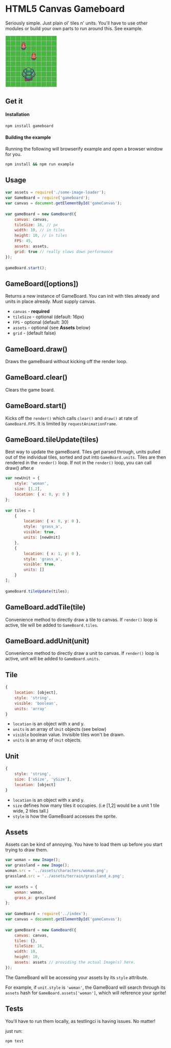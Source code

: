 # HTML5 Canvas Gameboard

Seriously simple. Just plain ol' tiles n' units. You'll have to use other modules or build your own parts to run around this. See example.

![](./readme.png)

## Get it

#### Installation
```bash
npm install gameboard
```

#### Building the example
Running the following will browserify example and open a browser window for you.
```bash
npm install && npm run example
```

## Usage
```javascript
var assets = require('./some-image-loader');
var GameBoard = require('gameboard');
var canvas = document.getElementById('gameCanvas');

var gameBoard = new GameBoard({
    canvas: canvas,
    tileSize: 16, // px
    width: 10, // in tiles
    height: 10, // in tiles
    FPS: 45,
    assets: assets,
    grid: true // really slows down performance
});

gameBoard.start();
```

## GameBoard([options])
Returns a new instance of GameBoard. You can init with tiles already and units in place already. Must supply canvas.
- `canvas` - **required**
- `tileSize` - optional (default: 16px)
- `FPS` - optional (default: 30)
- `assets` - optional (see **Assets** below)
- `grid` - (default false)

## GameBoard.draw()
Draws the gameBoard without kicking off the render loop.

## GameBoard.clear()
Clears the game board.

## GameBoard.start()
Kicks off the `render()` which calls `clear()` and `draw()` at rate of `GameBoard.FPS`. It is limited by `requestAnimationFrame`.

## GameBoard.tileUpdate(tiles)
Best way to update the gameBoard. Tiles get parsed through, units pulled out of the individual tiles, sorted and put into `GameBoard.units`. Tiles are then rendered in the `render()` loop. If not in the `render()` loop, you can call draw() after.e
```javascript
var newUnit = {
    style: 'woman',
    size: [1,2],
    location: { x: 0, y: 0 }
};

var tiles = [
    {
        location: { x: 0, y: 0 },
        style: 'grass_a',
        visible: true,
        units: [newUnit]
    },
    {
        location: { x: 1, y: 0 },
        style: 'grass_a',
        visible: true,
        units: []
    }
];

gameBoard.tileUpdate(tiles);
```

## GameBoard.addTile(tile)
Convenience method to directly draw a tile to canvas.
If `render()` loop is active, tile will be added to `GameBoard.tiles`.

## GameBoard.addUnit(unit)
Convenience method to directly draw a unit to canvas. If `render()` loop is active, unit will be added to `GameBoard.units`.

## Tile

```javascript
{
    location: [object],
    style: 'string',
    visible: 'boolean',
    units: 'array'
}

```
- `location` is an object with x and y.
- `units` is an array of `Unit` objects (see below)
- `visible` boolean value. Invisible tiles won't be drawn.
- `units` is an array of `Unit` objects.

## Unit

```javascript
{
    style: 'string',
    size: ['xSize', 'ySize'],
    location: [object]
}
```
- `location` is an object with x and y.
- `size` defines how many tiles it occupies. (i.e [1,2] would be a unit 1 tile wide, 2 tiles tall.)
- `style` is how the GameBoard accesses the sprite.


## Assets
Assets can be kind of annoying. You have to load them up before you start trying to draw them.

```javascript
var woman = new Image();
var grassland = new Image();
woman.src = '../assets/characters/woman.png';
grassland.src = '../assets/terrain/grassland_a.png';

var assets = {
    woman: woman,
    grass_a: grassland
};

var GameBoard = require('../index');
var canvas = document.getElementById('gameCanvas');

var gameBoard = new GameBoard({
    canvas: canvas,
    tiles: {},
    tileSize: 16,
    width: 10,
    height: 10,
    assets: assets // providing the actual Image(s) here.
});
```
The GameBoard will be accessing your assets by its `style` attribute.

For example, if `unit.style` is `'woman'`, the GameBoard will search through its `assets` hash for `GameBoard.assets['woman']`, which will reference your sprite!


## Tests
You'll have to run them locally, as testlingci is having issues. No matter!

just run:
```bash
npm test
```
